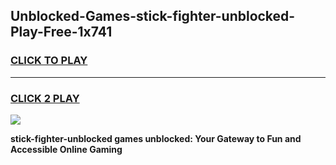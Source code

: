 
## Unblocked-Games-stick-fighter-unblocked-Play-Free-1x741
<h3>
<a href="https://premium76.site?title=stick-fighter-unblocked&ref=23A">CLICK TO PLAY</a></h3>
<hr>

<h3>
<a href="https://premium76.site?title=stick-fighter-unblocked&ref=23A">CLICK 2 PLAY</a>
  
</h3>

<a href="https://premium76.site?title=stick-fighter-unblocked&ref=23A"><img src="https://clearcache.store/games.png"></a>


**stick-fighter-unblocked games unblocked: Your Gateway to Fun and Accessible Online Gaming**

